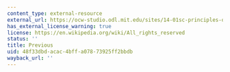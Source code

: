 ```yaml
---
content_type: external-resource
external_url: https://ocw-studio.odl.mit.edu/sites/14-01sc-principles-of-microeconomics-fall-2011/type/page/
has_external_license_warning: true
license: https://en.wikipedia.org/wiki/All_rights_reserved
status: ''
title: Previous
uid: 48f33dbd-acac-4bff-a078-73925ff2bbdb
wayback_url: ''
---
```

